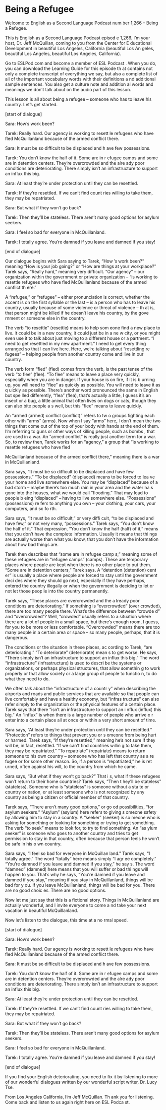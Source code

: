 # Being a Refugee

Welcome to English as a Second Language Podcast num ber 1,266 – Being a Refugee. 

This is English as a Second Language Podcast episod e 1,266. I’m your host, Dr. Jeff McQuillan, coming to you from the Center for E ducational Development in beautiful Los Angeles, California (beautiful Los An geles, beautiful Los Angeles, beautiful Los Angeles, California).  

Go to ESLPod.com and become a member of ESL Podcast . When you do, you can download the Learning Guide for this episode th at contains not only a complete transcript of everything we say, but also a complete list of all of the important vocabulary words with their definitions a nd additional sample sentences. You also get a culture note and addition al words and meanings we don’t talk about on the audio part of this lesson.  

This lesson is all about being a refugee – someone who has to leave his country. Let’s get started. 

[start of dialogue] 

Sara: How’s work been? 

Tarek: Really hard. Our agency is working to resett le refugees who have fled McQuillanland because of the armed conflict there. 

Sara: It must be so difficult to be displaced and h ave few possessions. 

Tarek: You don’t know the half of it. Some are in r efugee camps and some are in detention centers. They’re overcrowded and the alre ady poor conditions are deteriorating. There simply isn’t an infrastructure  to support an influx this big. 

Sara: At least they’re under protection until they can be resettled. 

Tarek: If they’re resettled. If we can’t find count ries willing to take them, they may be repatriated. 

Sara: But what if they won’t go back? 

Tarek: Then they’ll be stateless. There aren’t many  good options for asylum seekers.  

 Sara: I feel so bad for everyone in McQuillanland. 

Tarek: I totally agree. You’re damned if you leave and damned if you stay! 

[end of dialogue] 

Our dialogue begins with Sara saying to Tarek, “How ’s work been?” meaning “How is your job going?” or “How are things at your  workplace?” Tarek says, “Really hard,” meaning very difficult. “Our agency”  – our organization within the government or private organization – “is working to  resettle refugees who have fled McQuillanland because of the armed conflict th ere.”  

A “refugee,” or “refugee” – either pronunciation is  correct, whether the accent is on the first syllable or the last – is a person who  has to leave his country, usually because of some violence or threat of violence – th at is, that person might be killed if he doesn’t leave his country, by the gove rnment or someone else in the country.  

The verb “to resettle” (resettle) means to help som eone find a new place to live. It could be in a new country, it could just be in a ne w city, or you might even use it to talk about just moving to a different house or a partment. “I need to get resettled in my new apartment.” I need to get every thing arranged so that I can live here. Here, we’re talking about “resettling re fugees” – helping people from another country come and live in our country.  

The verb form “fled” (fled) comes from the verb, is  the past tense of the verb “to flee” (flee). “To flee” means to leave a place very  quickly, especially when you are in danger. If your house is on fire, if it is b urning up, you will need to “flee” as quickly as possible. You will need to leave it as q uickly as possible. There’s another word pronounced the same in English but spe lled differently, “flea” (flea), that’s actually a little, I guess it’s an insect or  a bug, a little animal that often lives on dogs or cats, though they can also bite people a s well, but this “flee” means to leave quickly. 

An “armed (armed) conflict (conflict)” refers to tw o groups fighting each other with “arms” (arms). Now when I say “arms” here, I don’t mean the two things that come out of the top of your body with hands at the end of them. I’m referring to guns or other ways of killing people, such as bombs , that are used in a war. An “armed conflict” is really just another term for a war. So, to review then, Tarek works for an “agency,” a group that “is working to resettle refugees who have fled  

McQuillanland because of the armed conflict there,”  meaning there is a war in McQuillanland.  

Sara says, “It must be so difficult to be displaced  and have few possessions.” “To be displaced” (displaced) means to be forced to lea ve your home and live somewhere else. You may be “displaced” because of a  bad storm – maybe there’s too much rain in your area and the water ha s gone into the houses, what we would call “flooding.” That may lead to people b eing “displaced” – having to live somewhere else. “Possessions” (possessions) re fers to anything you own – your clothing, your cars, your computers, and so fo rth.  

Sara says, “It must be so difficult,” or very diffi cult, “to be displaced and have few,” or not very many, “possessions.” Tarek says, “You don’t know the half of it.” That expression, “You don’t know the half (half) of  it,” means that you don’t have the complete information. Usually it means that thi ngs are actually worse than what you know, that you don’t have the information about how bad things are.  

Tarek then describes that “some are in refugee camp s,” meaning some of these refugees are in “refugee camps” (camps). These are temporary places where people are kept when there is no other place to put  them. “Some are in detention centers,” Tarek says. A “detention (detention) cent er” is usually a place where people are forced to stay until the government deci des where they should go next, especially if they have perhaps, entered the country illegally or when the government is deciding to let or not let those peop le into the country permanently.  

Tarek says, “These places are overcrowded and the a lready poor conditions are deteriorating.” If something is “overcrowded” (over crowded), there are too many people there. What’s the difference between “crowde d” and “overcrowded”? Well, “crowded” usually refers to a situation where there  are a lot of people in a small space, but there’s enough room, I guess, for you to  be more or less comfortable. “Overcrowded” means there are too many people in a certain area or space – so many people, perhaps, that it is dangerous.  

The conditions or the situation in these places, ac cording to Tarek, “are deteriorating.” “To deteriorate” (deteriorate) mean s to get worse. He says, “There simply isn’t an infrastructure to support an influx  this big.” The word “infrastructure” (infrastructure) is used to descri be the systems or organizations, or perhaps physical structures, that allow somethin g to work properly or that allow society or a large group of people to functio n, to do what they need to do.  

We often talk about the “infrastructure of a countr y” when describing the airports and roads and public services that are available so  that people can live comfortably and have a healthy economy, but “infras tructure” can also refer simply to the organization or the physical features  of a certain place. Tarek says that there “isn’t an infrastructure to support an i nflux (influx) this big.” An “influx” is when there is a large number of people who arrive o r enter into a certain place all at once or within a very short amount of time.  

Sara says, “At least they’re under protection until  they can be resettled.” “Protection” refers to things that prevent you or s omeone from being hurt or harmed. Tarek says, “If they’re resettled,” meaning  he’s not sure if they will be, in fact, resettled. “If we can’t find countries willin g to take them, they may be repatriated.” “To repatriate” (repatriate) means to  return someone to his own country – someone who has left that country as a re fugee or for some other reason. So, if a person is “repatriated,” he is ret urned, often against his will, to the country from which he came.  

Sara says, “But what if they won’t go back?” That i s, what if these refugees won’t return to their home countries? Tarek says, “Then t hey’ll be stateless” (stateless). Someone who is “stateless” is someone without a sta te or country or nation, or at least someone who is not recognized by any country as being a citizen or official member of that country.  

Tarek says, “There aren’t many good options,” or go od possibilities, “for asylum seekers.” “Asylum” (asylum) here refers to giving s omeone safety by allowing him to stay in a country. A “seeker” (seeker) is so meone who is asking for something or looking for something or trying to get  something. The verb “to seek” means to look for, to try to find something. An “as ylum seeker” is someone who goes to another country and tries to get permission  to stay in that country, often because that person feels he won’t be safe in his o wn country.  

Sara says, “I feel so bad for everyone in McQuillan land.” Tarek says, “I totally agree.” The word “totally” here means simply “I agr ee completely.” “You’re damned if you leave and damned if you stay,” he say s. The word “damned” (damned) here means that you will suffer or bad thi ngs will happen to you. That’s why he says, “You’re damned if you leave and damned  if you stay,” meaning if you stay in McQuillanland, things will be bad for y ou. If you leave McQuillanland, things will be bad for you. There are no good choic es. There are no good options.  

Now let me just say that this is a fictional story.  Things in McQuillanland are actually wonderful, and I invite everyone to come a nd take your next vacation in beautiful McQuillanland.  

Now let’s listen to the dialogue, this time at a no rmal speed. 

[start of dialogue] 

Sara: How’s work been? 

Tarek: Really hard. Our agency is working to resett le refugees who have fled McQuillanland because of the armed conflict there. 

Sara: It must be so difficult to be displaced and h ave few possessions. 

Tarek: You don’t know the half of it. Some are in r efugee camps and some are in detention centers. They’re overcrowded and the alre ady poor conditions are deteriorating. There simply isn’t an infrastructure  to support an influx this big. 

Sara: At least they’re under protection until they can be resettled. 

Tarek: If they’re resettled. If we can’t find count ries willing to take them, they may be repatriated. 

Sara: But what if they won’t go back? 

Tarek: Then they’ll be stateless. There aren’t many  good options for asylum seekers. 

Sara: I feel so bad for everyone in McQuillanland. 

Tarek: I totally agree. You’re damned if you leave and damned if you stay! 

[end of dialogue] 

If you find your English deteriorating, you need to  fix it by listening to more of our wonderful dialogues written by our wonderful script  writer, Dr. Lucy Tse.  

From Los Angeles California, I’m Jeff McQuillan. Th ank you for listening. Come back and listen to us again right here on ESL Podca st. 

